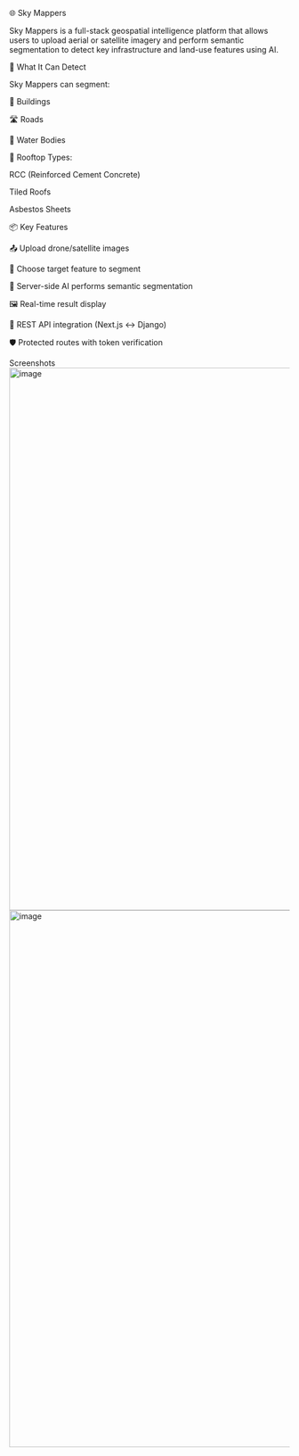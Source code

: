🌐 Sky Mappers

Sky Mappers is a full-stack geospatial intelligence platform that allows users to upload aerial or satellite imagery and perform semantic segmentation to detect key infrastructure and land-use features using AI.

🧠 What It Can Detect

Sky Mappers can segment:

🏢 Buildings

🛣️ Roads

🌊 Water Bodies

🏡 Rooftop Types:

RCC (Reinforced Cement Concrete)

Tiled Roofs

Asbestos Sheets

📦 Key Features


📤 Upload drone/satellite images

🎯 Choose target feature to segment

🧠 Server-side AI performs semantic segmentation

🖼️ Real-time result display

🔄 REST API integration (Next.js ↔ Django)

🛡️ Protected routes with token verification

Screenshots
<img width="1898" height="973" alt="image" src="https://github.com/user-attachments/assets/db9531f5-f825-47d3-9037-51ef918fdb46" />
<img width="1878" height="963" alt="image" src="https://github.com/user-attachments/assets/67deee3e-f1dd-4408-bb1d-0196a342a427" />

